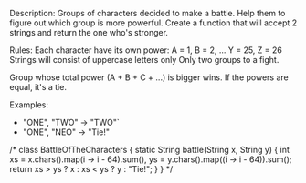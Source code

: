 Description:
Groups of characters decided to make a battle.
Help them to figure out which group is more powerful.
Create a function that will accept 2 strings and
return the one who's stronger.

Rules:
Each character have its own power: A = 1, B = 2, ... Y = 25, Z = 26
Strings will consist of uppercase letters only
Only two groups to a fight.

Group whose total power (A + B + C + ...) is bigger wins.
If the powers are equal, it's a tie.

Examples:
* "ONE", "TWO"  -> "TWO"`
* "ONE", "NEO"  -> "Tie!"

/*
  class BattleOfTheCharacters {
  static String battle(String x, String y) {
  int xs = x.chars().map(i -> i - 64).sum(), ys = y.chars().map((i -> i - 64)).sum();
  return xs > ys ? x : xs < ys ? y : "Tie!";
  }
}
*/